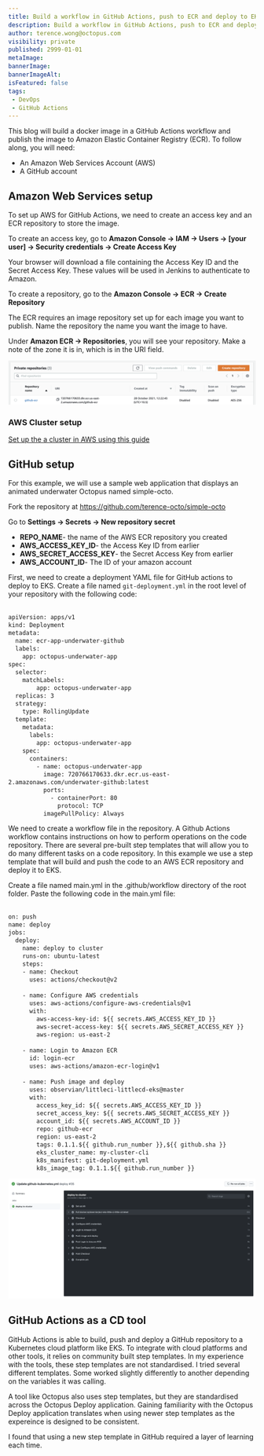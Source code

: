 ```yaml
---
title: Build a workflow in GitHub Actions, push to ECR and deploy to EKS
description: Build a workflow in GitHub Actions, push to ECR and deploy to EKS
author: terence.wong@octopus.com
visibility: private
published: 2999-01-01
metaImage: 
bannerImage: 
bannerImageAlt: 
isFeatured: false
tags:
 - DevOps
 - GitHub Actions
---
```


This blog will build a docker image in a GitHub Actions workflow and publish the image to Amazon Elastic Container Registry (ECR). To follow along, you will need:

- An Amazon Web Services Account (AWS)
- A GitHub account


## Amazon Web Services setup

To set up AWS for GitHub Actions, we need to create an access key and an ECR repository to store the image.

To create an access key, go to **Amazon Console &rarr; IAM &rarr; Users &rarr; [your user] &rarr; Security credentials &rarr; Create Access Key**

Your browser will download a file containing the Access Key ID and the Secret Access Key. These values will be used in Jenkins to authenticate to Amazon.

To create a repository, go to the **Amazon Console &rarr; ECR &rarr; Create Repository**

The ECR requires an image repository set up for each image you want to publish. Name the repository the name you want the image to have. 

Under **Amazon ECR &rarr; Repositories**, you will see your repository. Make a note of the zone it is in, which is in the URI field.

![ECR Repository](ecr-repository.png)

### AWS Cluster setup

[Set up the a cluster in AWS using this guide](https://github.com/OctopusDeploy/blog/blob/2022-q1/blog/2022-q1/eks-cluster-aws/index.md)

## GitHub setup

For this example, we will use a sample web application that displays an animated underwater Octopus named simple-octo.

Fork the repository at https://github.com/terence-octo/simple-octo

Go to **Settings &rarr; Secrets &rarr; New repository secret**

- **REPO_NAME**- the name of the AWS ECR repository you created
- **AWS_ACCESS_KEY_ID**- the Access Key ID from earlier
- **AWS_SECRET_ACCESS_KEY**- the Secret Access Key from earlier
- **AWS_ACCOUNT_ID**- The ID of your amazon account

First, we need to create a deployment YAML file for GitHub actions to deploy to EKS. Create a file named `git-deployment.yml` in the root level of your repository with the following code:

```

apiVersion: apps/v1
kind: Deployment
metadata:
  name: ecr-app-underwater-github
  labels:
    app: octopus-underwater-app
spec:
  selector:
    matchLabels:
        app: octopus-underwater-app
  replicas: 3
  strategy:
    type: RollingUpdate
  template:
    metadata:
      labels:
        app: octopus-underwater-app
    spec:
      containers:
        - name: octopus-underwater-app
          image: 720766170633.dkr.ecr.us-east-2.amazonaws.com/underwater-github:latest
          ports:
            - containerPort: 80
              protocol: TCP
          imagePullPolicy: Always

```

We need to create a workflow file in the repository. A Github Actions workflow contains instructions on how to perform operations on the code repository. There are several pre-built step templates that will allow you to do many different tasks on a code repository. In this example we use a step template that will build and push the code to an AWS ECR repository and deploy it to EKS.


Create a file named main.yml in the .github/workflow directory of the root folder. Paste the following code in the main.yml file:

```

on: push
name: deploy
jobs:
  deploy:
    name: deploy to cluster
    runs-on: ubuntu-latest
    steps:
    - name: Checkout
      uses: actions/checkout@v2

    - name: Configure AWS credentials
      uses: aws-actions/configure-aws-credentials@v1
      with:
        aws-access-key-id: ${{ secrets.AWS_ACCESS_KEY_ID }}
        aws-secret-access-key: ${{ secrets.AWS_SECRET_ACCESS_KEY }}
        aws-region: us-east-2
    
    - name: Login to Amazon ECR
      id: login-ecr
      uses: aws-actions/amazon-ecr-login@v1

    - name: Push image and deploy
      uses: observian/littleci-littlecd-eks@master
      with:
        access_key_id: ${{ secrets.AWS_ACCESS_KEY_ID }}
        secret_access_key: ${{ secrets.AWS_SECRET_ACCESS_KEY }}
        account_id: ${{ secrets.AWS_ACCOUNT_ID }}
        repo: github-ecr
        region: us-east-2
        tags: 0.1.1.${{ github.run_number }},${{ github.sha }}
        eks_cluster_name: my-cluster-cli
        k8s_manifest: git-deployment.yml
        k8s_image_tag: 0.1.1.${{ github.run_number }}

```

![GitHub Success](github-success.png)

## GitHub Actions as a CD tool

GitHub Actions is able to build, push and deploy a GitHub repository to a Kubernetes cloud platform like EKS. To integrate with cloud platforms and other tools, it relies on community built step templates. In my experience with the tools, these step templates are not standardised. I tried several different templates. Some worked slightly differently to another depending on the variables it was calling.

A tool like Octopus also uses step templates, but they are standardised across the Octopus Deploy application. Gaining familiarity with the Octopus Deploy application translates when using newer step templates as the expereince is designed to be consistent.

I found that using a new step template in GitHub required a layer of learning each time.






